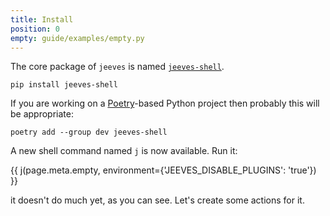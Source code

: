 ```yaml
---
title: Install
position: 0
empty: guide/examples/empty.py
---
```


The core package of `jeeves` is named [`jeeves-shell`](https://pypi.org/project/jeeves-shell).

```shell
pip install jeeves-shell
```

If you are working on a [Poetry](https://pypoetry.org)-based Python project then probably this will be appropriate:

```shell
poetry add --group dev jeeves-shell
```

A new shell command named `j` is now available. Run it:

{{ j(page.meta.empty, environment={'JEEVES_DISABLE_PLUGINS': 'true'}) }}

it doesn't do much yet, as you can see. Let's create some actions for it.
